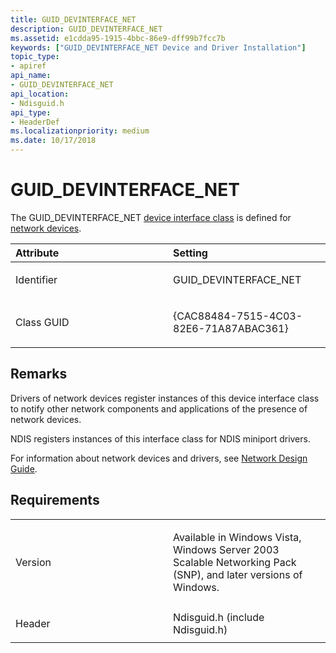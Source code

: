 ```yaml
---
title: GUID_DEVINTERFACE_NET
description: GUID_DEVINTERFACE_NET
ms.assetid: e1cdda95-1915-4bbc-86e9-dff99b7fcc7b
keywords: ["GUID_DEVINTERFACE_NET Device and Driver Installation"]
topic_type:
- apiref
api_name:
- GUID_DEVINTERFACE_NET
api_location:
- Ndisguid.h
api_type:
- HeaderDef
ms.localizationpriority: medium
ms.date: 10/17/2018
---
```


# GUID_DEVINTERFACE_NET


The GUID_DEVINTERFACE_NET [device interface class](./overview-of-device-interface-classes.md) is defined for [network devices](../network/index.md).

<table>
<colgroup>
<col width="50%" />
<col width="50%" />
</colgroup>
<thead>
<tr class="header">
<th align="left">Attribute</th>
<th align="left">Setting</th>
</tr>
</thead>
<tbody>
<tr class="odd">
<td align="left"><p>Identifier</p></td>
<td align="left"><p>GUID_DEVINTERFACE_NET</p></td>
</tr>
<tr class="even">
<td align="left"><p>Class GUID</p></td>
<td align="left"><p>{CAC88484-7515-4C03-82E6-71A87ABAC361}</p></td>
</tr>
</tbody>
</table>

 

Remarks
-------

Drivers of network devices register instances of this device interface class to notify other network components and applications of the presence of network devices.

NDIS registers instances of this interface class for NDIS miniport drivers.

For information about network devices and drivers, see [Network Design Guide](../network/index.md).

Requirements
------------

<table>
<colgroup>
<col width="50%" />
<col width="50%" />
</colgroup>
<tbody>
<tr class="odd">
<td align="left"><p>Version</p></td>
<td align="left"><p>Available in Windows Vista, Windows Server 2003 Scalable Networking Pack (SNP), and later versions of Windows.</p></td>
</tr>
<tr class="even">
<td align="left"><p>Header</p></td>
<td align="left">Ndisguid.h (include Ndisguid.h)</td>
</tr>
</tbody>
</table>

 

